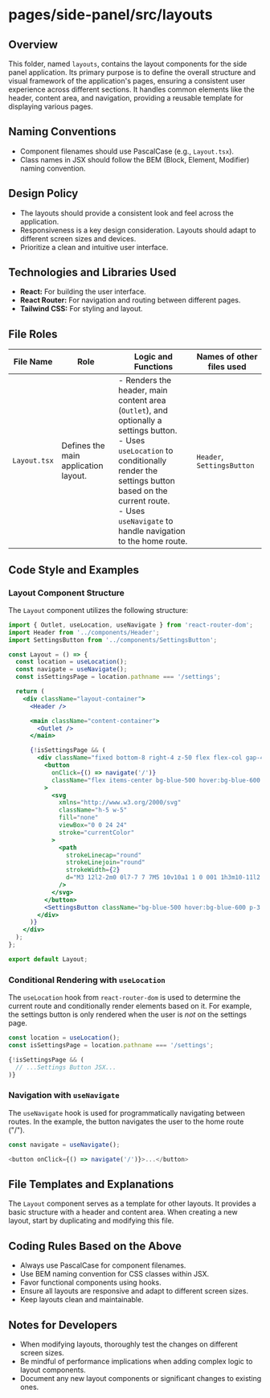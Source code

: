 # pages/side-panel/src/layouts

## Overview

This folder, named `layouts`, contains the layout components for the side panel application. Its primary purpose is to define the overall structure and visual framework of the application's pages, ensuring a consistent user experience across different sections. It handles common elements like the header, content area, and navigation, providing a reusable template for displaying various pages.

## Naming Conventions

*   Component filenames should use PascalCase (e.g., `Layout.tsx`).
*   Class names in JSX should follow the BEM (Block, Element, Modifier) naming convention.

## Design Policy

*   The layouts should provide a consistent look and feel across the application.
*   Responsiveness is a key design consideration.  Layouts should adapt to different screen sizes and devices.
*   Prioritize a clean and intuitive user interface.

## Technologies and Libraries Used

*   **React:**  For building the user interface.
*   **React Router:** For navigation and routing between different pages.
*   **Tailwind CSS:** For styling and layout.

## File Roles

| File Name      | Role                                             | Logic and Functions                                                                                                                                                                        | Names of other files used    |
| -------------- | ------------------------------------------------ | ------------------------------------------------------------------------------------------------------------------------------------------------------------------------------------------ | ---------------------------- |
| `Layout.tsx`   | Defines the main application layout.           | - Renders the header, main content area (`Outlet`), and optionally a settings button.<br>- Uses `useLocation` to conditionally render the settings button based on the current route.<br>- Uses `useNavigate` to handle navigation to the home route. | `Header`, `SettingsButton`   |

## Code Style and Examples

### Layout Component Structure

The `Layout` component utilizes the following structure:

```jsx
import { Outlet, useLocation, useNavigate } from 'react-router-dom';
import Header from '../components/Header';
import SettingsButton from '../components/SettingsButton';

const Layout = () => {
  const location = useLocation();
  const navigate = useNavigate();
  const isSettingsPage = location.pathname === '/settings';

  return (
    <div className="layout-container">
      <Header />

      <main className="content-container">
        <Outlet />
      </main>

      {!isSettingsPage && (
        <div className="fixed bottom-8 right-4 z-50 flex flex-col gap-4">
          <button
            onClick={() => navigate('/')}
            className="flex items-center bg-blue-500 hover:bg-blue-600 p-3 rounded-full shadow-lg text-white transition-all duration-300"
          >
            <svg
              xmlns="http://www.w3.org/2000/svg"
              className="h-5 w-5"
              fill="none"
              viewBox="0 0 24 24"
              stroke="currentColor"
            >
              <path
                strokeLinecap="round"
                strokeLinejoin="round"
                strokeWidth={2}
                d="M3 12l2-2m0 0l7-7 7 7M5 10v10a1 1 0 001 1h3m10-11l2 2m-2-2v10a1 1 0 01-1 1h-3m-6 0a1 1 0 001-1v-4a1 1 0 01-1-1h-2a1 1 0 00-1 1v4a1 1 0 011 1h2"
              />
            </svg>
          </button>
          <SettingsButton className="bg-blue-500 hover:bg-blue-600 p-3 rounded-full shadow-lg text-white transition-all duration-300" />
        </div>
      )}
    </div>
  );
};

export default Layout;
```

### Conditional Rendering with `useLocation`

The `useLocation` hook from `react-router-dom` is used to determine the current route and conditionally render elements based on it.  For example, the settings button is only rendered when the user is *not* on the settings page.

```javascript
const location = useLocation();
const isSettingsPage = location.pathname === '/settings';

{!isSettingsPage && (
  // ...Settings Button JSX...
)}
```

### Navigation with `useNavigate`

The `useNavigate` hook is used for programmatically navigating between routes.  In the example, the button navigates the user to the home route ("/").

```javascript
const navigate = useNavigate();

<button onClick={() => navigate('/')}>...</button>
```

## File Templates and Explanations

The `Layout` component serves as a template for other layouts. It provides a basic structure with a header and content area. When creating a new layout, start by duplicating and modifying this file.

## Coding Rules Based on the Above

*   Always use PascalCase for component filenames.
*   Use BEM naming convention for CSS classes within JSX.
*   Favor functional components using hooks.
*   Ensure all layouts are responsive and adapt to different screen sizes.
*   Keep layouts clean and maintainable.

## Notes for Developers

*   When modifying layouts, thoroughly test the changes on different screen sizes.
*   Be mindful of performance implications when adding complex logic to layout components.
*   Document any new layout components or significant changes to existing ones.
